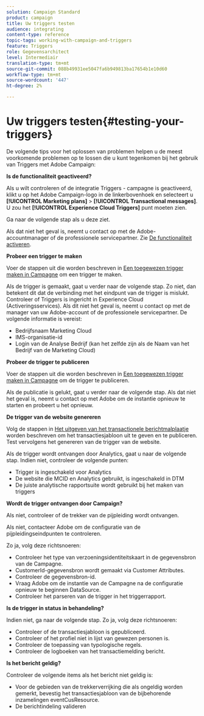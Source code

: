 ```yaml
---
solution: Campaign Standard
product: campaign
title: Uw triggers testen
audience: integrating
content-type: reference
topic-tags: working-with-campaign-and-triggers
feature: Triggers
role: Gegevensarchitect
level: Intermediair
translation-type: tm+mt
source-git-commit: 088b49931ee5047fa6b949813ba17654b1e10d60
workflow-type: tm+mt
source-wordcount: '447'
ht-degree: 2%

---
```



# Uw triggers testen{#testing-your-triggers}

De volgende tips voor het oplossen van problemen helpen u de meest voorkomende problemen op te lossen die u kunt tegenkomen bij het gebruik van Triggers met Adobe Campaign:

**Is de functionaliteit geactiveerd?**

Als u wilt controleren of de integratie Triggers - campagne is geactiveerd, klikt u op het Adobe Campaign-logo in de linkerbovenhoek en selecteert u **[!UICONTROL Marketing plans]** > **[!UICONTROL Transactional messages]**. U zou het **[!UICONTROL Experience Cloud Triggers]** punt moeten zien.

Ga naar de volgende stap als u deze ziet.

Als dat niet het geval is, neemt u contact op met de Adobe-accountmanager of de professionele servicepartner. Zie [De functionaliteit activeren](../../integrating/using/configuring-triggers-in-experience-cloud.md#activating-the-functionality).

**Probeer een trigger te maken**

Voer de stappen uit die worden beschreven in [Een toegewezen trigger maken in Campagne](../../integrating/using/using-triggers-in-campaign.md#creating-a-mapped-trigger-in-campaign) om een trigger te maken.

Als de trigger is gemaakt, gaat u verder naar de volgende stap. Zo niet, dan betekent dit dat de verbinding met het eindpunt van de trigger is mislukt. Controleer of Triggers is ingericht in Experience Cloud (Activeringsservices). Als dit niet het geval is, neemt u contact op met de manager van uw Adobe-account of de professionele servicepartner. De volgende informatie is vereist:

* Bedrijfsnaam Marketing Cloud
* IMS-organisatie-id
* Login van de Analyse Bedrijf (kan het zelfde zijn als de Naam van het Bedrijf van de Marketing Cloud)

**Probeer de trigger te publiceren**

Voer de stappen uit die worden beschreven in [Een toegewezen trigger maken in Campagne](../../integrating/using/using-triggers-in-campaign.md#creating-a-mapped-trigger-in-campaign) om de trigger te publiceren.

Als de publicatie is gelukt, gaat u verder naar de volgende stap. Als dat niet het geval is, neemt u contact op met Adobe om de instantie opnieuw te starten en probeert u het opnieuw.

**De trigger van de website genereren**

Volg de stappen in [Het uitgeven van het transactionele berichtmalplaatje](../../integrating/using/using-triggers-in-campaign.md#editing-the-transactional-message-template) worden beschreven om het transactiesjabloon uit te geven en te publiceren. Test vervolgens het genereren van de trigger van de website.

Als de trigger wordt ontvangen door Analytics, gaat u naar de volgende stap. Indien niet, controleer de volgende punten:

* Trigger is ingeschakeld voor Analytics
* De website die MCID en Analytics gebruikt, is ingeschakeld in DTM
* De juiste analytische rapportsuite wordt gebruikt bij het maken van triggers

**Wordt de trigger ontvangen door Campaign?**

Als niet, controleer of de trekker van de pijpleiding wordt ontvangen.

Als niet, contacteer Adobe om de configuratie van de pijpleidingseindpunten te controleren.

Zo ja, volg deze richtsnoeren:

* Controleer het type van verzoeningsidentiteitskaart in de gegevensbron van de Campagne.
* CustomerId-gegevensbron wordt gemaakt via Customer Attributes.
* Controleer de gegevensbron-id.
* Vraag Adobe om de instantie van de Campagne na de configuratie opnieuw te beginnen DataSource.
* Controleer het parseren van de trigger in het triggerrapport.

**Is de trigger in status in behandeling?**

Indien niet, ga naar de volgende stap. Zo ja, volg deze richtsnoeren:

* Controleer of de transactiesjabloon is gepubliceerd.
* Controleer of het profiel niet in lijst van gewezen personen is.
* Controleer de toepassing van typologische regels.
* Controleer de logboeken van het transactiemelding bericht.

**Is het bericht geldig?**

Controleer de volgende items als het bericht niet geldig is:

* Voor de gebieden van de trekkerverrijking die als ongeldig worden gemerkt, bevestig het transactiesjabloon van de bijbehorende inzamelingen eventCusResource.
* De berichtindeling valideren

